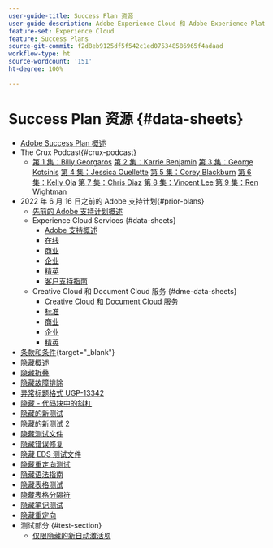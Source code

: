 ```yaml
---
user-guide-title: Success Plan 资源
user-guide-description: Adobe Experience Cloud 和 Adobe Experience Platform 的 Success Plan 和支持资源。
feature-set: Experience Cloud
feature: Success Plans
source-git-commit: f2d8eb9125df5f542c1ed075348586965f4adaad
workflow-type: ht
source-wordcount: '151'
ht-degree: 100%

---
```



# Success Plan 资源 {#data-sheets}

+ [Adobe Success Plan 概述](overview.md)
+ The Crux Podcast{#crux-podcast}
   + [第 1 集：Billy Georgaros](episode1.md)
     [第 2 集：Karrie Benjamin](episode2.md)
     [第 3 集：George Kotsinis](episode3.md)
     [第 4 集：Jessica Ouellette](episode4.md)
     [第 5 集：Corey Blackburn](episode5.md)
     [第 6 集：Kelly Oja](episode6.md)
     [第 7 集：Chris Diaz](episode7.md)
     [第 8 集：Vincent Lee](episode8.md)
     [第 9 集：Ren Wightman](episode9.md)
+ 2022 年 6 月 16 日之前的 Adobe 支持计划{#prior-plans}
   + [先前的 Adobe 支持计划概述](overview-prior-plans.md)
   + Experience Cloud Services {#data-sheets}
      + [Adobe 支持概述](dx-overview.md)
      + [在线](online.md)
      + [商业](business.md)
      + [企业](enterprise.md)
      + [精英](elite.md)
      + [客户支持指南](support-guide.md)
   + Creative Cloud 和 Document Cloud 服务 {#dme-data-sheets}
      + [Creative Cloud 和 Document Cloud 服务](dme-overview.md)
      + [标准](dme-standard.md)
      + [商业](dme-business.md)
      + [企业](dme-enterprise.md)
      + [精英](dme-elite.md)
+ [条款和条件](https://helpx.adobe.com/cn/support/programs/support-policies-terms-conditions.html){target="_blank"}
+ [隐藏概述](hidden-overview.md)
+ [隐藏折叠](hidden-collapse.md)
+ [隐藏故障排除](hidden-trouble.md)
+ [异常标题格式 UGP-13342](hidden-funky-headings.md)
+ [隐藏 - 代码块中的斜杠](hidden/slashes-in-code-blocks.md)
+ [隐藏的新测试](hidden-new-test.md)
+ [隐藏的新测试 2](hidden-new-test-2.md)
+ [隐藏测试文件](hidden-test.md)
+ [隐藏错误修复](hidden/bug-fixes.md)
+ [隐藏 EDS 测试文件](hidden/test-page.md)
+ [隐藏重定向测试](hidden/test-redirection.md)
+ [隐藏语法指南](hidden/syntax-style-guide.md)
+ [隐藏表格测试](hidden/tables.md)
+ [隐藏表格分隔符](hidden/table-breaks.md)
+ [隐藏笔记测试](hidden/note-test.md)
+ [隐藏重定向](hidden/redirect-tests.md)
+ 测试部分  {#test-section}
   + [仅限隐藏的新自动激活项](hidden/autoactivate.md)

<!--
+ [Hidden Lakshay test](hidden-lakshay-test.md)

+ [Hidden table breaks](hidden/table-breaks.md)


Articles must be added to this TOC file in order to render.

Use this list format to specify links to articles and section headings that expand and collapse in the left rail of the user guide.

An article link CANNOT be used as a section heading.
-->
